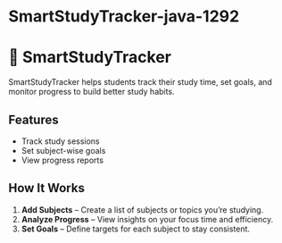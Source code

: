 # SmartStudyTracker-java-1292
# 📘 SmartStudyTracker

SmartStudyTracker helps students track their study time, set goals, and monitor progress to build better study habits.

##  Features
- Track study sessions  
- Set subject-wise goals  
- View progress reports  
  
##  How It Works

1. **Add Subjects** – Create a list of subjects or topics you’re studying.    
2. **Analyze Progress** – View insights on your focus time and efficiency.  
3. **Set Goals** – Define targets for each subject to stay consistent.  

